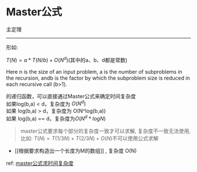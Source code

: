 # Master公式

主定理

---


形如:

$T(N) = a * T(N/b) + O(N^d)$(其中的a、b、d都是常数)  

Here n is the size of an input problem, a is the number of subproblems in the recursion, andb is the factor by which the subproblem size is reduced in each recursive call (b>1). 

的递归函数，可以直接通过Master公式来确定时间复杂度  
如果log(b,a) < d，复杂度为 $O(N^d)$  
如果 log(b,a) > d，复杂度为 O(N^log(b,a))  
如果 log(b,a) == d，复杂度为$O(N^d  * logN)$  


>master公式要求每个部分的复杂度一致才可以求解, 复杂度不一致无法使用, 比如:
$T(N) = T (1/3N) + T(2/3N) + O(N)$不可以使用公式求解



- [[根据要求构造出一个长度为M的数组]] , 复杂度 O(N)

ref: [master公式求时间复杂度](https://www.cnblogs.com/caijilin/p/15259392.html)